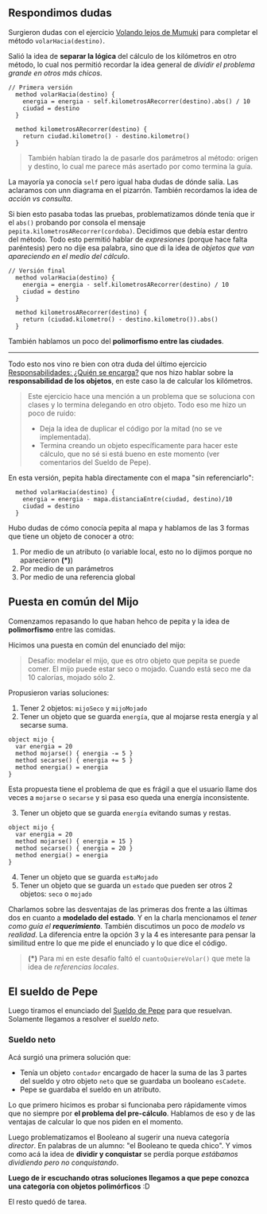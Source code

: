 ## Respondimos dudas

Surgieron dudas con el ejercicio [Volando lejos de Mumuki](https://mumuki.io/wollok-obj1/exercises/2669-objetos-y-mensajes-metodos-y-estado-volando-lejos) para completar el método `volarHacia(destino)`.

Salió la idea de **separar la lógica** del cálculo de los kilómetros en otro método, lo cual nos permitió recordar la idea general de _dividir el problema grande en otros más chicos_.
```Wollok
// Primera versión
  method volarHacia(destino) {
    energia = energia - self.kilometrosARecorrer(destino).abs() / 10
    ciudad = destino
  }
  
  method kilometrosARecorrer(destino) {
    return ciudad.kilometro() - destino.kilometro()
  }
```

> También habían tirado la de pasarle dos parámetros al método: origen y destino, lo cual me parece más asertado por como termina la guía.

La mayoría ya conocía `self` pero igual haba dudas de dónde salía. Las aclaramos con unn diagrama en el pizarrón. También recordamos la idea de _acción vs consulta_.

Si bien esto pasaba todas las pruebas, problematizamos dónde tenía que ir el `abs()` probando por consola el mensaje `pepita.kilometrosARecorrer(cordoba)`. Decidimos que debía estar dentro del método. Todo esto permitió hablar de _expresiones_ (porque hace falta paréntesis) pero no dije esa palabra, sino que di la idea de _objetos que van apareciendo en el medio del cálculo_.

```Wollok
// Versión final
  method volarHacia(destino) {
    energia = energia - self.kilometrosARecorrer(destino) / 10
    ciudad = destino
  }
  
  method kilometrosARecorrer(destino) {
    return (ciudad.kilometro() - destino.kilometro()).abs()
  }
```

También hablamos un poco del **polimorfismo entre las ciudades**.

-----

Todo esto nos vino re bien con otra duda del último ejercicio [Responsabilidades: ¿Quién se encarga?](https://mumuki.io/wollok-obj1/exercises/2686-objetos-y-mensajes-metodos-y-estado-responsabilidades-quien-se-encarga) que nos hizo hablar sobre la **responsabilidad de los objetos**, en este caso la de calcular los kilómetros.

> Este ejercicio hace una mención a un problema que se soluciona con clases y lo termina delegando en otro objeto. Todo eso me hizo un poco de ruido:
> - Deja la idea de duplicar el código por la mitad (no se ve implementada).
> - Termina creando un objeto específicamente para hacer este cálculo, que no sé si está bueno en este momento (ver comentarios del Sueldo de Pepe).

En esta versión, pepita habla directamente con el mapa "sin referenciarlo":
```Wollok
  method volarHacia(destino) {
    energia = energia - mapa.distanciaEntre(ciudad, destino)/10
    ciudad = destino
  }
```

Hubo dudas de cómo conocía pepita al mapa y hablamos de las 3 formas que tiene un objeto de conocer a otro:
1. Por medio de un atributo (o variable local, esto no lo dijimos porque no aparecieron **(*)**)
2. Por medio de un parámetros
3. Por medio de una referencia global


## Puesta en común del Mijo

Comenzamos repasando lo que haban hehco de pepita y la idea de **polimorfismo** entre las comidas.

Hicimos una puesta en común del enunciado del mijo:
> Desafío: modelar el mijo, que es otro objeto que pepita se puede comer. El mijo puede estar seco o mojado. Cuando está seco me da 10 calorías, mojado sólo 2.

Propusieron varias soluciones:
1. Tener 2 objetos: `mijoSeco` y `mijoMojado`
2. Tener un objeto que se guarda `energía`, que al mojarse resta energía y al secarse suma.
```
object mijo {
  var energia = 20
  method mojarse() { energia -= 5 }
  method secarse() { energia += 5 }
  method energia() = energia
}
```
  
Esta propuesta tiene el problema de que es frágil a que el usuario llame dos veces a `mojarse` o `secarse` y si pasa eso queda una energía inconsistente.

3. Tener un objeto que se guarda `energía` evitando sumas y restas.
```
object mijo {
  var energia = 20
  method mojarse() { energia = 15 }
  method secarse() { energia = 20 }
  method energia() = energia
}
```
  
4. Tener un objeto que se guarda `estaMojado`
5. Tener un objeto que se guarda un `estado` que pueden ser otros 2 objetos: `seco` o `mojado`

Charlamos sobre las desventajas de las primeras dos frente a las últimas dos en cuanto a **modelado del estado**. Y en la charla mencionamos el _tener como guía el **requerimiento**_.
También discutimos un poco de _modelo vs realidad_.
La diferencia entre la opción 3 y la 4 es interesante para pensar la similitud entre lo que me pide el enunciado y lo que dice el código.


> **(*)** Para mi en este desafío faltó el `cuantoQuiereVolar()` que mete la idea de _referencias locales_.

## El sueldo de Pepe

Luego tiramos el enunciado del [Sueldo de Pepe](https://github.com/wollok/polimorfismoSueldoDePepe) para que resuelvan. Solamente llegamos a resolver el _sueldo neto_.

### Sueldo neto

Acá surgió una primera solución que:
- Tenía un objeto `contador` encargado de hacer la suma de las 3 partes del sueldo y otro objeto `neto` que se guardaba un booleano `esCadete`.
- Pepe se guardaba el sueldo en un atributo.

Lo que primero hicimos es probar si funcionaba pero rápidamente vimos que no siempre por **el problema del pre-cálculo**. Hablamos de eso y de las ventajas de calcular lo que nos piden en el momento.

Luego problematizamos el Booleano al sugerir una nueva categoría _director_. En palabras de un alumno: "el Booleano te queda chico". Y vimos como acá la idea de **dividir y conquistar** se perdía porque _estábamos dividiendo pero no conquistando_.

**Luego de ir escuchando otras soluciones llegamos a que pepe conozca una categoría con objetos polimórficos** :D

El resto quedó de tarea.
